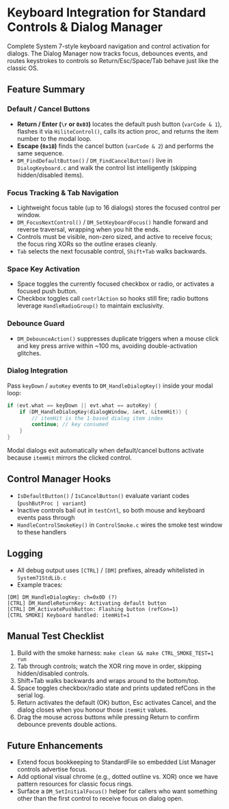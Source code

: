 # Keyboard Integration for Standard Controls & Dialog Manager

Complete System 7-style keyboard navigation and control activation for dialogs. The Dialog Manager now tracks focus, debounces events, and routes keystrokes to controls so Return/Esc/Space/Tab behave just like the classic OS.

## Feature Summary

### Default / Cancel Buttons
- **Return / Enter (`\r` or `0x03`)** locates the default push button (`varCode & 1`), flashes it via `HiliteControl()`, calls its action proc, and returns the item number to the modal loop.
- **Escape (`0x1B`)** finds the cancel button (`varCode & 2`) and performs the same sequence.
- `DM_FindDefaultButton()` / `DM_FindCancelButton()` live in `DialogKeyboard.c` and walk the control list intelligently (skipping hidden/disabled items).

### Focus Tracking & Tab Navigation
- Lightweight focus table (up to 16 dialogs) stores the focused control per window.
- `DM_FocusNextControl()` / `DM_SetKeyboardFocus()` handle forward and reverse traversal, wrapping when you hit the ends.
- Controls must be visible, non-zero sized, and active to receive focus; the focus ring XORs so the outline erases cleanly.
- `Tab` selects the next focusable control, `Shift+Tab` walks backwards.

### Space Key Activation
- Space toggles the currently focused checkbox or radio, or activates a focused push button.
- Checkbox toggles call `contrlAction` so hooks still fire; radio buttons leverage `HandleRadioGroup()` to maintain exclusivity.

### Debounce Guard
- `DM_DebounceAction()` suppresses duplicate triggers when a mouse click and key press arrive within ~100 ms, avoiding double-activation glitches.

### Dialog Integration
Pass `keyDown` / `autoKey` events to `DM_HandleDialogKey()` inside your modal loop:
```c
if (evt.what == keyDown || evt.what == autoKey) {
    if (DM_HandleDialogKey(dialogWindow, &evt, &itemHit)) {
        // itemHit is the 1-based dialog item index
        continue; // key consumed
    }
}
```
Modal dialogs exit automatically when default/cancel buttons activate because `itemHit` mirrors the clicked control.

## Control Manager Hooks
- `IsDefaultButton()` / `IsCancelButton()` evaluate variant codes (`pushButProc | variant`)
- Inactive controls bail out in `testCntl`, so both mouse and keyboard events pass through
- `HandleControlSmokeKey()` in `ControlSmoke.c` wires the smoke test window to these handlers

## Logging
- All debug output uses `[CTRL]` / `[DM]` prefixes, already whitelisted in `System71StdLib.c`
- Example traces:
```
[DM] DM_HandleDialogKey: ch=0x0D (?)
[CTRL] DM_HandleReturnKey: Activating default button
[CTRL] DM_ActivatePushButton: Flashing button (refCon=1)
[CTRL SMOKE] Keyboard handled: itemHit=1
```

## Manual Test Checklist
1. Build with the smoke harness: `make clean && make CTRL_SMOKE_TEST=1 run`
2. Tab through controls; watch the XOR ring move in order, skipping hidden/disabled controls.
3. Shift+Tab walks backwards and wraps around to the bottom/top.
4. Space toggles checkbox/radio state and prints updated refCons in the serial log.
5. Return activates the default (OK) button, Esc activates Cancel, and the dialog closes when you honour those `itemHit` values.
6. Drag the mouse across buttons while pressing Return to confirm debounce prevents double actions.

## Future Enhancements
- Extend focus bookkeeping to StandardFile so embedded List Manager controls advertise focus.
- Add optional visual chrome (e.g., dotted outline vs. XOR) once we have pattern resources for classic focus rings.
- Surface a `DM_SetInitialFocus()` helper for callers who want something other than the first control to receive focus on dialog open.
